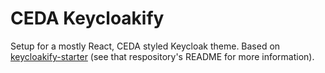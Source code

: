 # CEDA Keycloakify

Setup for a mostly React, CEDA styled Keycloak theme. Based on [keycloakify-starter](https://github.com/keycloakify/keycloakify-starter) (see that respository's README for more information).
